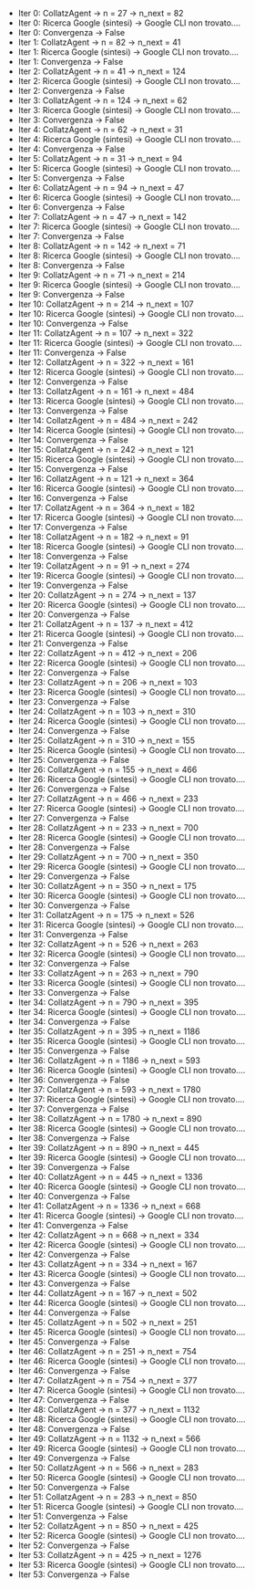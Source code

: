- Iter 0: CollatzAgent -> n = 27 -> n_next = 82
- Iter 0: Ricerca Google (sintesi) -> Google CLI non trovato....
- Iter 0: Convergenza -> False
- Iter 1: CollatzAgent -> n = 82 -> n_next = 41
- Iter 1: Ricerca Google (sintesi) -> Google CLI non trovato....
- Iter 1: Convergenza -> False
- Iter 2: CollatzAgent -> n = 41 -> n_next = 124
- Iter 2: Ricerca Google (sintesi) -> Google CLI non trovato....
- Iter 2: Convergenza -> False
- Iter 3: CollatzAgent -> n = 124 -> n_next = 62
- Iter 3: Ricerca Google (sintesi) -> Google CLI non trovato....
- Iter 3: Convergenza -> False
- Iter 4: CollatzAgent -> n = 62 -> n_next = 31
- Iter 4: Ricerca Google (sintesi) -> Google CLI non trovato....
- Iter 4: Convergenza -> False
- Iter 5: CollatzAgent -> n = 31 -> n_next = 94
- Iter 5: Ricerca Google (sintesi) -> Google CLI non trovato....
- Iter 5: Convergenza -> False
- Iter 6: CollatzAgent -> n = 94 -> n_next = 47
- Iter 6: Ricerca Google (sintesi) -> Google CLI non trovato....
- Iter 6: Convergenza -> False
- Iter 7: CollatzAgent -> n = 47 -> n_next = 142
- Iter 7: Ricerca Google (sintesi) -> Google CLI non trovato....
- Iter 7: Convergenza -> False
- Iter 8: CollatzAgent -> n = 142 -> n_next = 71
- Iter 8: Ricerca Google (sintesi) -> Google CLI non trovato....
- Iter 8: Convergenza -> False
- Iter 9: CollatzAgent -> n = 71 -> n_next = 214
- Iter 9: Ricerca Google (sintesi) -> Google CLI non trovato....
- Iter 9: Convergenza -> False
- Iter 10: CollatzAgent -> n = 214 -> n_next = 107
- Iter 10: Ricerca Google (sintesi) -> Google CLI non trovato....
- Iter 10: Convergenza -> False
- Iter 11: CollatzAgent -> n = 107 -> n_next = 322
- Iter 11: Ricerca Google (sintesi) -> Google CLI non trovato....
- Iter 11: Convergenza -> False
- Iter 12: CollatzAgent -> n = 322 -> n_next = 161
- Iter 12: Ricerca Google (sintesi) -> Google CLI non trovato....
- Iter 12: Convergenza -> False
- Iter 13: CollatzAgent -> n = 161 -> n_next = 484
- Iter 13: Ricerca Google (sintesi) -> Google CLI non trovato....
- Iter 13: Convergenza -> False
- Iter 14: CollatzAgent -> n = 484 -> n_next = 242
- Iter 14: Ricerca Google (sintesi) -> Google CLI non trovato....
- Iter 14: Convergenza -> False
- Iter 15: CollatzAgent -> n = 242 -> n_next = 121
- Iter 15: Ricerca Google (sintesi) -> Google CLI non trovato....
- Iter 15: Convergenza -> False
- Iter 16: CollatzAgent -> n = 121 -> n_next = 364
- Iter 16: Ricerca Google (sintesi) -> Google CLI non trovato....
- Iter 16: Convergenza -> False
- Iter 17: CollatzAgent -> n = 364 -> n_next = 182
- Iter 17: Ricerca Google (sintesi) -> Google CLI non trovato....
- Iter 17: Convergenza -> False
- Iter 18: CollatzAgent -> n = 182 -> n_next = 91
- Iter 18: Ricerca Google (sintesi) -> Google CLI non trovato....
- Iter 18: Convergenza -> False
- Iter 19: CollatzAgent -> n = 91 -> n_next = 274
- Iter 19: Ricerca Google (sintesi) -> Google CLI non trovato....
- Iter 19: Convergenza -> False
- Iter 20: CollatzAgent -> n = 274 -> n_next = 137
- Iter 20: Ricerca Google (sintesi) -> Google CLI non trovato....
- Iter 20: Convergenza -> False
- Iter 21: CollatzAgent -> n = 137 -> n_next = 412
- Iter 21: Ricerca Google (sintesi) -> Google CLI non trovato....
- Iter 21: Convergenza -> False
- Iter 22: CollatzAgent -> n = 412 -> n_next = 206
- Iter 22: Ricerca Google (sintesi) -> Google CLI non trovato....
- Iter 22: Convergenza -> False
- Iter 23: CollatzAgent -> n = 206 -> n_next = 103
- Iter 23: Ricerca Google (sintesi) -> Google CLI non trovato....
- Iter 23: Convergenza -> False
- Iter 24: CollatzAgent -> n = 103 -> n_next = 310
- Iter 24: Ricerca Google (sintesi) -> Google CLI non trovato....
- Iter 24: Convergenza -> False
- Iter 25: CollatzAgent -> n = 310 -> n_next = 155
- Iter 25: Ricerca Google (sintesi) -> Google CLI non trovato....
- Iter 25: Convergenza -> False
- Iter 26: CollatzAgent -> n = 155 -> n_next = 466
- Iter 26: Ricerca Google (sintesi) -> Google CLI non trovato....
- Iter 26: Convergenza -> False
- Iter 27: CollatzAgent -> n = 466 -> n_next = 233
- Iter 27: Ricerca Google (sintesi) -> Google CLI non trovato....
- Iter 27: Convergenza -> False
- Iter 28: CollatzAgent -> n = 233 -> n_next = 700
- Iter 28: Ricerca Google (sintesi) -> Google CLI non trovato....
- Iter 28: Convergenza -> False
- Iter 29: CollatzAgent -> n = 700 -> n_next = 350
- Iter 29: Ricerca Google (sintesi) -> Google CLI non trovato....
- Iter 29: Convergenza -> False
- Iter 30: CollatzAgent -> n = 350 -> n_next = 175
- Iter 30: Ricerca Google (sintesi) -> Google CLI non trovato....
- Iter 30: Convergenza -> False
- Iter 31: CollatzAgent -> n = 175 -> n_next = 526
- Iter 31: Ricerca Google (sintesi) -> Google CLI non trovato....
- Iter 31: Convergenza -> False
- Iter 32: CollatzAgent -> n = 526 -> n_next = 263
- Iter 32: Ricerca Google (sintesi) -> Google CLI non trovato....
- Iter 32: Convergenza -> False
- Iter 33: CollatzAgent -> n = 263 -> n_next = 790
- Iter 33: Ricerca Google (sintesi) -> Google CLI non trovato....
- Iter 33: Convergenza -> False
- Iter 34: CollatzAgent -> n = 790 -> n_next = 395
- Iter 34: Ricerca Google (sintesi) -> Google CLI non trovato....
- Iter 34: Convergenza -> False
- Iter 35: CollatzAgent -> n = 395 -> n_next = 1186
- Iter 35: Ricerca Google (sintesi) -> Google CLI non trovato....
- Iter 35: Convergenza -> False
- Iter 36: CollatzAgent -> n = 1186 -> n_next = 593
- Iter 36: Ricerca Google (sintesi) -> Google CLI non trovato....
- Iter 36: Convergenza -> False
- Iter 37: CollatzAgent -> n = 593 -> n_next = 1780
- Iter 37: Ricerca Google (sintesi) -> Google CLI non trovato....
- Iter 37: Convergenza -> False
- Iter 38: CollatzAgent -> n = 1780 -> n_next = 890
- Iter 38: Ricerca Google (sintesi) -> Google CLI non trovato....
- Iter 38: Convergenza -> False
- Iter 39: CollatzAgent -> n = 890 -> n_next = 445
- Iter 39: Ricerca Google (sintesi) -> Google CLI non trovato....
- Iter 39: Convergenza -> False
- Iter 40: CollatzAgent -> n = 445 -> n_next = 1336
- Iter 40: Ricerca Google (sintesi) -> Google CLI non trovato....
- Iter 40: Convergenza -> False
- Iter 41: CollatzAgent -> n = 1336 -> n_next = 668
- Iter 41: Ricerca Google (sintesi) -> Google CLI non trovato....
- Iter 41: Convergenza -> False
- Iter 42: CollatzAgent -> n = 668 -> n_next = 334
- Iter 42: Ricerca Google (sintesi) -> Google CLI non trovato....
- Iter 42: Convergenza -> False
- Iter 43: CollatzAgent -> n = 334 -> n_next = 167
- Iter 43: Ricerca Google (sintesi) -> Google CLI non trovato....
- Iter 43: Convergenza -> False
- Iter 44: CollatzAgent -> n = 167 -> n_next = 502
- Iter 44: Ricerca Google (sintesi) -> Google CLI non trovato....
- Iter 44: Convergenza -> False
- Iter 45: CollatzAgent -> n = 502 -> n_next = 251
- Iter 45: Ricerca Google (sintesi) -> Google CLI non trovato....
- Iter 45: Convergenza -> False
- Iter 46: CollatzAgent -> n = 251 -> n_next = 754
- Iter 46: Ricerca Google (sintesi) -> Google CLI non trovato....
- Iter 46: Convergenza -> False
- Iter 47: CollatzAgent -> n = 754 -> n_next = 377
- Iter 47: Ricerca Google (sintesi) -> Google CLI non trovato....
- Iter 47: Convergenza -> False
- Iter 48: CollatzAgent -> n = 377 -> n_next = 1132
- Iter 48: Ricerca Google (sintesi) -> Google CLI non trovato....
- Iter 48: Convergenza -> False
- Iter 49: CollatzAgent -> n = 1132 -> n_next = 566
- Iter 49: Ricerca Google (sintesi) -> Google CLI non trovato....
- Iter 49: Convergenza -> False
- Iter 50: CollatzAgent -> n = 566 -> n_next = 283
- Iter 50: Ricerca Google (sintesi) -> Google CLI non trovato....
- Iter 50: Convergenza -> False
- Iter 51: CollatzAgent -> n = 283 -> n_next = 850
- Iter 51: Ricerca Google (sintesi) -> Google CLI non trovato....
- Iter 51: Convergenza -> False
- Iter 52: CollatzAgent -> n = 850 -> n_next = 425
- Iter 52: Ricerca Google (sintesi) -> Google CLI non trovato....
- Iter 52: Convergenza -> False
- Iter 53: CollatzAgent -> n = 425 -> n_next = 1276
- Iter 53: Ricerca Google (sintesi) -> Google CLI non trovato....
- Iter 53: Convergenza -> False
